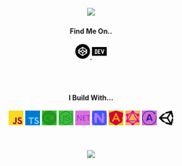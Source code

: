 <p align="center">
  <a href="pixelbeard.co" title="PixelBeard">
    <img src="https://pixel8d-api.herokuapp.com/svg/pixelbeard" />
  </a>
</p>

<h4 align="center">Find Me On..</h4>
<p align="center">
  <a href="https://codepen.io/brookesb91" title="Codepen">
    <img alt="Codepen" width="30px" src="https://raw.githubusercontent.com/brookesb91/brookesb91/master/images/codepen.svg">
  </a>

  <a href="https://dev.to/brookesb91" title="Dev.to">
    <img alt="Codepen" width="30px" src="https://raw.githubusercontent.com/brookesb91/brookesb91/master/images/dev-dot-to.svg">
  </a>
</p>
<br />
<br />

<h4 align="center">I Build With...</h4>
<p align="center">
  <span>
    <img alt="JavaScript" style="filter: invert(92%) sepia(85%) saturate(3626%) hue-rotate(338deg) brightness(99%) contrast(95%);" width="30px" src="https://raw.githubusercontent.com/brookesb91/brookesb91/master/images/javascript.svg">
  </span>

  <span>
    <img alt="Typescript" style="filter: invert(28%) sepia(85%) saturate(1372%) hue-rotate(181deg) brightness(106%) contrast(101%);" width="30px" src="https://raw.githubusercontent.com/brookesb91/brookesb91/master/images/typescript.svg">
  </span>

  <span>
    <img alt="CSharp" style="filter: invert(43%) sepia(12%) saturate(3365%) hue-rotate(71deg) brightness(101%) contrast(90%);" width="30px" src="https://raw.githubusercontent.com/brookesb91/brookesb91/master/images/csharp.svg">
  </span>

  <span>
    <img alt="NodeJS" style="filter: invert(44%) sepia(79%) saturate(455%) hue-rotate(72deg) brightness(94%) contrast(90%);" width="30px" src="https://raw.githubusercontent.com/brookesb91/brookesb91/master/images/node-dot-js.svg">
  </span>

  <span>
    <img alt="DotNet" style="filter: invert(23%) sepia(24%) saturate(4412%) hue-rotate(248deg) brightness(87%) contrast(97%);" width="30px" src="https://raw.githubusercontent.com/brookesb91/brookesb91/master/images/dot-net.svg">
  </span>

  <span>
    <img alt="NativeScript" style="filter: invert(31%) sepia(93%) saturate(4466%) hue-rotate(229deg) brightness(103%) contrast(101%);" width="30px" src="https://raw.githubusercontent.com/brookesb91/brookesb91/master/images/nativescript.svg">
  </span>

  <span>
    <img alt="Angular" width="30px" style="filter: invert(14%) sepia(100%) saturate(7457%) hue-rotate(342deg) brightness(85%) contrast(104%);" src="https://raw.githubusercontent.com/brookesb91/brookesb91/master/images/angular.svg">
  </span>

  <span>
    <img alt="GraphQL" style="filter: invert(15%) sepia(73%) saturate(6707%) hue-rotate(310deg) brightness(90%) contrast(108%);" width="30px" src="https://raw.githubusercontent.com/brookesb91/brookesb91/master/images/graphql.svg">
  </span>

  <span>
    <img alt="Apollo GraphQL" style="filter: invert(18%) sepia(46%) saturate(3393%) hue-rotate(240deg) brightness(79%) contrast(111%);" width="30px" src="https://raw.githubusercontent.com/brookesb91/brookesb91/master/images/apollographql.svg">
  </span>

  <span>
    <img alt="Unity"  width="30px" src="https://raw.githubusercontent.com/brookesb91/brookesb91/master/images/unity.svg">
  </span>
</p>
<br/>
<p align="center">
  <img align="center" src="https://github-readme-stats.vercel.app/api/top-langs/?username=brookesb91&bg_color=001021&text_color=ffffff&title_color=10c15c"/>
</p>

